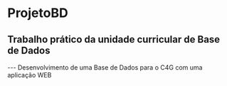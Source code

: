 # ProjetoBD
## Trabalho prático da unidade curricular de Base de Dados 
--- Desenvolvimento de uma Base de Dados para o C4G com uma aplicação WEB
